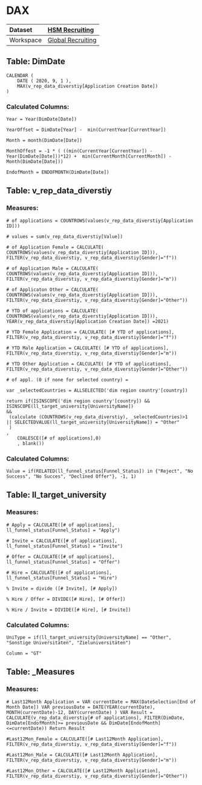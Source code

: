 



# DAX

|Dataset|[HSM Recruiting](./../HSM-Recruiting.md)|
| :--- | :--- |
|Workspace|[Global Recruiting](../../Workspaces/Global-Recruiting.md)|

## Table: DimDate


```dax
CALENDAR (
    DATE ( 2020, 9, 1 ),
    MAX(v_rep_data_diverstiy[Application Creation Date])
)
```


### Calculated Columns:


```dax
Year = Year(DimDate[Date])
```



```dax
YearOffset = DimDate[Year] -  min(CurrentYear[CurrentYear]) 
```



```dax
Month = month(DimDate[Date])
```



```dax
MonthOffest = -1 * ( ((min(CurrentYear[CurrentYear]) - Year(DimDate[Date]))*12) +  min(CurrentMonth[CurrentMonth]) - Month(DimDate[Date]))
```



```dax
EndofMonth = ENDOFMONTH(DimDate[Date]) 
```


## Table: v_rep_data_diverstiy

### Measures:


```dax
# of applications = COUNTROWS(values(v_rep_data_diverstiy[Application ID]))
```



```dax
# values = sum(v_rep_data_diverstiy[Value])
```



```dax
# of Application Female = CALCULATE( COUNTROWS(values(v_rep_data_diverstiy[Application ID])), FILTER(v_rep_data_diverstiy, v_rep_data_diverstiy[Gender]="f"))
```



```dax
# of Application Male = CALCULATE( COUNTROWS(values(v_rep_data_diverstiy[Application ID])), FILTER(v_rep_data_diverstiy, v_rep_data_diverstiy[Gender]="m"))
```



```dax
# of Applicaton Other = CALCULATE( COUNTROWS(values(v_rep_data_diverstiy[Application ID])), FILTER(v_rep_data_diverstiy, v_rep_data_diverstiy[Gender]="Other"))
```



```dax
# YTD of applications = CALCULATE( COUNTROWS(values(v_rep_data_diverstiy[Application ID])), YEAR(v_rep_data_diverstiy[Application Creation Date]) =2021)
```



```dax
# YTD Female Application = CALCULATE( [# YTD of applications], FILTER(v_rep_data_diverstiy, v_rep_data_diverstiy[Gender]="f"))
```



```dax
# YTD Male Application = CALCULATE( [# YTD of applications], FILTER(v_rep_data_diverstiy, v_rep_data_diverstiy[Gender]="m"))
```



```dax
# YTD Other Application = CALCULATE( [# YTD of applications], FILTER(v_rep_data_diverstiy, v_rep_data_diverstiy[Gender]="Other"))
```



```dax
# of appl. (0 if none for selected country) = 

var _selectedCountries = ALLSELECTED('dim region country'[country])

return if(ISINSCOPE('dim region country'[country]) && ISINSCOPE(ll_target_university[UniversityName])
&&
 (calculate (COUNTROWS(v_rep_data_diverstiy), _selectedCountries)>1
|| SELECTEDVALUE(ll_target_university[UniversityName]) = "Other"
 )
, 
    COALESCE([# of applications],0)
    , blank())
```


### Calculated Columns:


```dax
Value = if(RELATED(ll_funnel_status[Funnel_Status]) in {"Reject", "No Success", "No Succes", "Declined Offer"}, -1, 1)
```


## Table: ll_target_university

### Measures:


```dax
# Apply = CALCULATE([# of applications], ll_funnel_status[Funnel_Status] = "Apply")
```



```dax
# Invite = CALCULATE([# of applications], ll_funnel_status[Funnel_Status] = "Invite")
```



```dax
# Offer = CALCULATE([# of applications], ll_funnel_status[Funnel_Status] = "Offer")
```



```dax
# Hire = CALCULATE([# of applications], ll_funnel_status[Funnel_Status] = "Hire")
```



```dax
% Invite = divide ([# Invite], [# Apply])
```



```dax
% Hire / Offer = DIVIDE([# Hire], [# Offer])
```



```dax
% Hire / Invite = DIVIDE([# Hire], [# Invite])
```


### Calculated Columns:


```dax
UniType = if(ll_target_university[UniversityName] == "Other", "Sonstige Universitäten", "Zieluniversitäten")
```



```dax
Column = "GT"
```


## Table: _Measures

### Measures:


```dax
# Last12Month Application = VAR currentDate = MAX(DateSelection[End of Month Date]) VAR previousDate = DATE(YEAR(currentDate), MONTH(currentDate)-12, DAY(currentDate) ) VAR Result = CALCULATE(v_rep_data_diverstiy[# of applications], FILTER(DimDate, DimDate[EndofMonth]>= previousDate && DimDate[EndofMonth]<=currentDate)) Return Result
```



```dax
#Last12Mon_Female = CALCULATE([# Last12Month Application], FILTER(v_rep_data_diverstiy, v_rep_data_diverstiy[Gender]="f"))
```



```dax
#Last12Mon_Male = CALCULATE([# Last12Month Application], FILTER(v_rep_data_diverstiy, v_rep_data_diverstiy[Gender]="m"))
```



```dax
#Last12Mon_Other = CALCULATE([# Last12Month Application], FILTER(v_rep_data_diverstiy, v_rep_data_diverstiy[Gender]="Other"))
```

